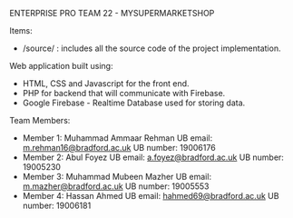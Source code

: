ENTERPRISE PRO TEAM 22 - MYSUPERMARKETSHOP

Items:
- /source/ : includes all the source code of the project implementation.

Web application built using:
- HTML, CSS and Javascript for the front end.
- PHP for backend that will communicate with Firebase.
- Google Firebase - Realtime Database used for storing data.

Team Members:
- Member 1: Muhammad Ammaar Rehman 
UB email: m.rehman16@bradford.ac.uk 
UB number: 19006176
- Member 2: Abul Foyez 
UB email: a.foyez@bradford.ac.uk
UB number: 19005230
- Member 3: Muhammad Mubeen Mazher 
UB email: m.mazher@bradford.ac.uk
UB number: 19005553
- Member 4: Hassan Ahmed 
UB email: hahmed69@bradford.ac.uk
UB number: 19006181
